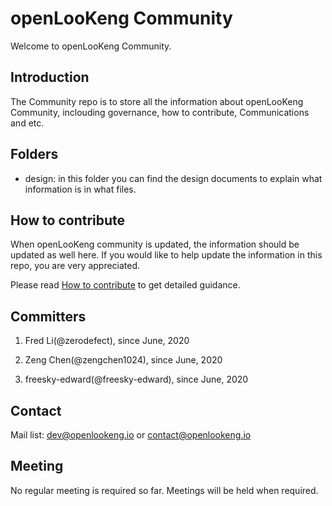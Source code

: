 # openLooKeng Community

Welcome to openLooKeng Community.


## Introduction

The Community repo is to store all the information about openLooKeng Community, inclouding governance, how to contribute, Communications and etc. 

## Folders

- design: in this folder you can find the design documents to explain what information is in what files.


## How to contribute

When openLooKeng community is updated, the information should be updated as well here. If you would like to help update the information in this repo, you are very appreciated. 

Please read [How to contribute](CONTRIBUTING.md) to get detailed guidance.

## Committers

1. Fred Li(@zerodefect), since June, 2020

1. Zeng Chen(@zengchen1024), since June, 2020

1. freesky-edward(@freesky-edward), since June, 2020


## Contact

Mail list: <dev@openlookeng.io>  or  <contact@openlookeng.io>

## Meeting

No regular meeting is required so far. Meetings will be held when required.
